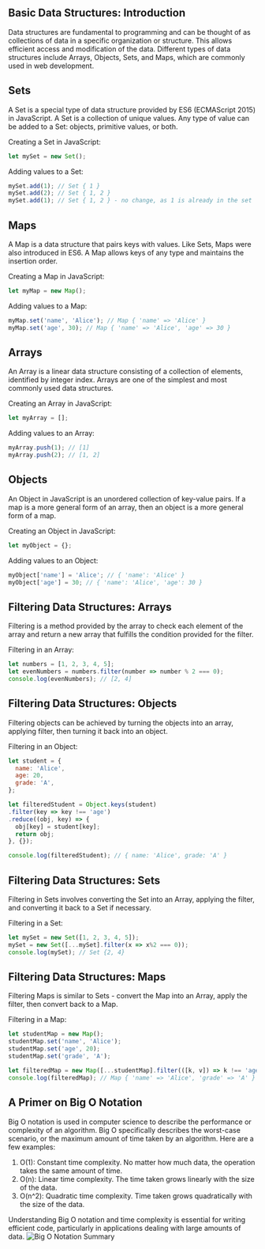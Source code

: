 ## Basic Data Structures: Introduction

Data structures are fundamental to programming and can be thought of as collections of data in a specific organization or structure. This allows efficient access and modification of the data. Different types of data structures include Arrays, Objects, Sets, and Maps, which are commonly used in web development.

## Sets

A Set is a special type of data structure provided by ES6 (ECMAScript 2015) in JavaScript. A Set is a collection of unique values. Any type of value can be added to a Set: objects, primitive values, or both.

Creating a Set in JavaScript:
```javascript
let mySet = new Set();
```
Adding values to a Set:
```javascript
mySet.add(1); // Set { 1 }
mySet.add(2); // Set { 1, 2 }
mySet.add(1); // Set { 1, 2 } - no change, as 1 is already in the set
```

## Maps

A Map is a data structure that pairs keys with values. Like Sets, Maps were also introduced in ES6. A Map allows keys of any type and maintains the insertion order.

Creating a Map in JavaScript:
```javascript
let myMap = new Map();
```
Adding values to a Map:
```javascript
myMap.set('name', 'Alice'); // Map { 'name' => 'Alice' }
myMap.set('age', 30); // Map { 'name' => 'Alice', 'age' => 30 }
```

## Arrays

An Array is a linear data structure consisting of a collection of elements, identified by integer index. Arrays are one of the simplest and most commonly used data structures.

Creating an Array in JavaScript:
```javascript
let myArray = [];
```
Adding values to an Array:
```javascript
myArray.push(1); // [1]
myArray.push(2); // [1, 2]
```

## Objects

An Object in JavaScript is an unordered collection of key-value pairs. If a map is a more general form of an array, then an object is a more general form of a map.

Creating an Object in JavaScript:
```javascript
let myObject = {};
```
Adding values to an Object:
```javascript
myObject['name'] = 'Alice'; // { 'name': 'Alice' }
myObject['age'] = 30; // { 'name': 'Alice', 'age': 30 }
```

## Filtering Data Structures: Arrays

Filtering is a method provided by the array to check each element of the array and return a new array that fulfills the condition provided for the filter.

Filtering in an Array:
```javascript
let numbers = [1, 2, 3, 4, 5];
let evenNumbers = numbers.filter(number => number % 2 === 0);
console.log(evenNumbers); // [2, 4]
```

## Filtering Data Structures: Objects

Filtering objects can be achieved by turning the objects into an array, applying filter, then turning it back into an object.

Filtering in an Object:
```javascript
let student = {
  name: 'Alice',
  age: 20,
  grade: 'A',
};

let filteredStudent = Object.keys(student)
.filter(key => key !== 'age')
.reduce((obj, key) => {
  obj[key] = student[key];
  return obj;
}, {});

console.log(filteredStudent); // { name: 'Alice', grade: 'A' }
```

## Filtering Data Structures: Sets

Filtering in Sets involves converting the Set into an Array, applying the filter, and converting it back to a Set if necessary.

Filtering in a Set:
```javascript
let mySet = new Set([1, 2, 3, 4, 5]);
mySet = new Set([...mySet].filter(x => x%2 === 0));
console.log(mySet); // Set {2, 4}
```

## Filtering Data Structures: Maps

Filtering Maps is similar to Sets - convert the Map into an Array, apply the filter, then convert back to a Map.

Filtering in a Map:
```javascript
let studentMap = new Map();
studentMap.set('name', 'Alice');
studentMap.set('age', 20);
studentMap.set('grade', 'A');

let filteredMap = new Map([...studentMap].filter(([k, v]) => k !== 'age'));
console.log(filteredMap); // Map { 'name' => 'Alice', 'grade' => 'A' }
```

## A Primer on Big O Notation

Big O notation is used in computer science to describe the performance or complexity of an algorithm. Big O specifically describes the worst-case scenario, or the maximum amount of time taken by an algorithm. Here are a few examples:

1. O(1): Constant time complexity. No matter how much data, the operation takes the same amount of time.
2. O(n): Linear time complexity. The time taken grows linearly with the size of the data.
3. O(n^2): Quadratic time complexity. Time taken grows quadratically with the size of the data.

Understanding Big O notation and time complexity is essential for writing efficient code, particularly in applications dealing with large amounts of data.
![Big O Notation Summary](https://images.squarespace-cdn.com/content/v1/51e97622e4b001fd0a6bba71/1521928168525-QM8F87Q76TVYKLO33A0N/Big%2BO%2BNotation%2BSummary.jpg?format=750w)
